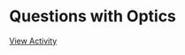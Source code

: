 # Questions with Optics

[View Activity](https://pair-code.github.io/datacardsplaybook/activities/questions-optics)
